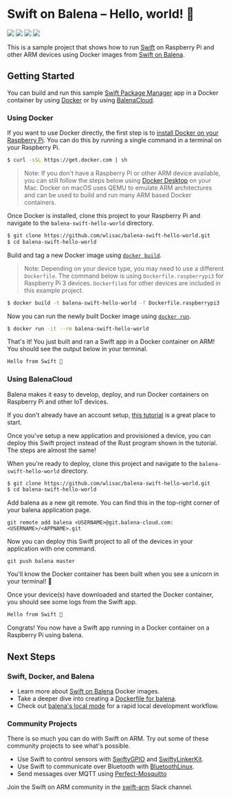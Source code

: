 # Swift on Balena – Hello, world! 👋 

<p>
    <img src="https://img.shields.io/badge/Swift-5.1-orange.svg" />
    <img src="https://img.shields.io/badge/architectures-ARMv6 | ARMv7 | ARMv8-lightgray.svg" />
    <a href="https://twitter.com/wlisac"><img src="https://img.shields.io/badge/twitter-@wlisac-blue.svg" /></a>
    <a href="https://launchpass.com/swift-arm"><img src="https://img.shields.io/badge/slack-swift--arm-purple.svg" /></a>
</p>

This is a sample project that shows how to run [Swift](http://swift.org) on Raspberry Pi and other ARM devices using Docker images from [Swift on Balena](https://github.com/wlisac/swift-on-balena).

## Getting Started

You can build and run this sample [Swift Package Manager](https://github.com/apple/swift-package-manager) app in a Docker container by using [Docker](https://www.docker.com) or by using [BalenaCloud](https://www.balena.io).

### Using Docker

If you want to use Docker directly, the first step is to [install Docker on your Raspberry Pi](https://www.raspberrypi.org/blog/docker-comes-to-raspberry-pi/). You can do this by running a single command in a terminal on your Raspberry Pi.

```bash
$ curl -sSL https://get.docker.com | sh
```

> Note: If you don't have a Raspberry Pi or other ARM device available, you can still follow the steps below using [Docker Desktop](https://docs.docker.com/docker-for-mac/install/) on your Mac. Docker on macOS uses QEMU to emulate ARM architectures and can be used to build and run many ARM based Docker containers.

Once Docker is installed, clone this project to your Raspberry Pi and navigate to the `balena-swift-hello-world` directory.

```bash
$ git clone https://github.com/wlisac/balena-swift-hello-world.git
$ cd balena-swift-hello-world
```

Build and tag a new Docker image using [`docker build`](https://docs.docker.com/engine/reference/commandline/build/).

> Note: Depending on your device type, you may need to use a different `Dockerfile`. The command below is using `Dockerfile.raspberrypi3` for Raspberry Pi 3 devices. `Dockerfile`s for other devices are included in this example project.

```bash
$ docker build -t balena-swift-hello-world -f Dockerfile.raspberrypi3 .
```

Now you can run the newly built Docker image using [`docker run`](https://docs.docker.com/engine/reference/commandline/run/).

```bash
$ docker run -it --rm balena-swift-hello-world
```

That's it! You just built and ran a Swift app in a Docker container on ARM! You should see the output below in your terminal.

```bash
Hello from Swift 👋
```

### Using BalenaCloud

Balena makes it easy to develop, deploy, and run Docker containers on Raspberry Pi and other IoT devices.

If you don't already have an account setup, [this tutorial](https://www.balena.io/docs/learn/getting-started/raspberrypi3/rust/) is a great place to start. 

Once you've setup a new application and provisioned a device, you can deploy this Swift project instead of the Rust program shown in the tutorial. The steps are almost the same!

When you're ready to deploy, clone this project and navigate to the `balena-swift-hello-world` directory.

```bash
$ git clone https://github.com/wlisac/balena-swift-hello-world.git
$ cd balena-swift-hello-world
```

Add balena as a new git remote. You can find this in the top-right corner of your balena application page.

```
git remote add balena <USERNAME>@git.balena-cloud.com:<USERNAME>/<APPNAME>.git
```

Now you can deploy this Swift project to all of the devices in your application with one command.

```
git push balena master
```

You'll know the Docker container has been built when you see a unicorn in your terminal! 🦄

Once your device(s) have downloaded and started the Docker container, you should see some logs from the Swift app.

```bash
Hello from Swift 👋
```

Congrats! You now have a Swift app running in a Docker container on a Raspberry Pi using balena.

## Next Steps

### Swift, Docker, and Balena
- Learn more about [Swift on Balena](https://github.com/wlisac/swift-on-balena) Docker images.
- Take a deeper dive into creating a [Dockerfile for balena](https://www.balena.io/docs/learn/develop/dockerfile/).
- Check out [balena's local mode](https://www.balena.io/docs/learn/develop/local-mode/) for a rapid local development workflow.

### Community Projects
There is so much you can do with Swift on ARM. Try out some of these community projects to see what's possible.

- Use Swift to control sensors with [SwiftyGPIO](https://github.com/uraimo/SwiftyGPIO) and [SwiftyLinkerKit](https://github.com/SwiftyLinkerKit/SwiftyLinkerKit).
- Use Swift to communicate over Bluetooth with [BluetoothLinux](https://github.com/PureSwift/BluetoothLinux).
- Send messages over MQTT using [Perfect-Mosquitto](https://github.com/PerfectlySoft/Perfect-Mosquitto)

Join the Swift on ARM community in the [swift-arm](https://launchpass.com/swift-arm) Slack channel.